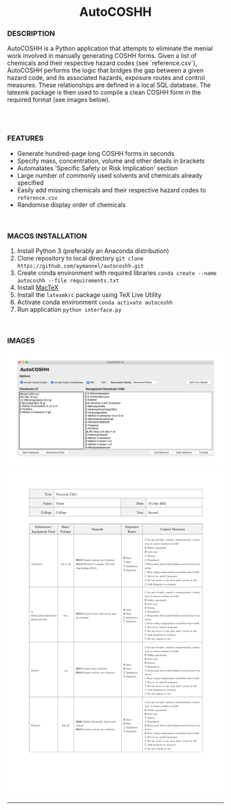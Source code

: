 <h1 align = "center">AutoCOSHH</h1>

<h3>DESCRIPTION</h3>
AutoCOSHH is a Python application that attempts to eliminate the menial work involved in manually generating COSHH forms. Given a list of chemicals and their respective hazard codes (see `reference.csv`), AutoCOSHH performs the logic that bridges the gap between a given hazard code, and its associated hazards, exposure routes and control measures. These relationships are defined in a local SQL database. The latexmk package is then used to compile a clean COSHH form in the required format (see images below).

</br></br>
<h3>FEATURES</h3>

* Generate hundred-page long COSHH forms in seconds
* Specify mass, concentration, volume and other details in brackets
* Automatates 'Specific Safety or Risk Implication' section
* Large number of commonly used solvents and chemicals already specified
* Easily add missing chemicals and their respective hazard codes to `reference.csv`
* Randomise display order of chemicals

</br>
<h3>MACOS INSTALLATION</h3>

1. Install Python 3 (preferably an Anaconda distribution)
2. Clone repository to local directory `git clone https://github.com/aymannel/autocoshh.git`
3. Create conda environment with required libraries `conda create --name autocoshh --file requirements.txt`
4. Install [MacTeX](https://tug.org/mactex/)
5. Install the `latexmkrc` package using TeX Live Utility
6. Activate conda environment `conda activate autocoshh`
7. Run application `python interface.py`

</br>
<h3>IMAGES</h3>

![projectimage](https://github.com/aymannel/autocoshh/blob/master/img/autocoshh.png?raw=true)
![projectimage](https://github.com/aymannel/autocoshh/blob/master/img/form.png?raw=true)

<hr>
